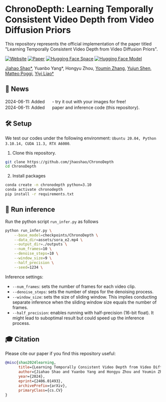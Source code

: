 # ChronoDepth: Learning Temporally Consistent Video Depth from Video Diffusion Priors

This repository represents the official implementation of the paper titled "Learning Temporally Consistent Video Depth from Video Diffusion Priors".

[![Website](https://img.shields.io/website?url=https%3A%2F%2Fjhaoshao.github.io%2FChronoDepth%2F&up_message=ChronoDepth&up_color=blue&style=flat&logo=timescale&logoColor=%23FFDC0F)](https://jhaoshao.github.io/ChronoDepth/) [![Paper](https://img.shields.io/badge/arXiv-PDF-b31b1b)](https://arxiv.org/abs/2406.01493) [![Hugging Face Space](https://img.shields.io/badge/🤗%20Hugging%20Face-Space-yellow)](https://huggingface.co/spaces/jhshao/ChronoDepth)
[![Hugging Face Model](https://img.shields.io/badge/🤗%20Hugging%20Face-Model-green)](https://huggingface.co/jhshao/ChronoDepth)

[Jiahao Shao*](https://jhaoshao.github.io/), Yuanbo Yang*, Hongyu Zhou, [Youmin Zhang](https://youmi-zym.github.io/),  [Yujun Shen](https://shenyujun.github.io/), [Matteo Poggi](https://mattpoggi.github.io/), [Yiyi Liao†](https://yiyiliao.github.io/ )

## 📢 News
2024-06-11: Added <a href="https://huggingface.co/spaces/jhshao/ChronoDepth"><img src="https://img.shields.io/badge/🤗%20Hugging%20Face-Space-yellow" height="16"></a> - try it out with your images for free!<br>2024-06-11: Added <a href="https://arxiv.org/abs/2406.01493"><img src="https://img.shields.io/badge/arXiv-PDF-b31b1b" height="16"></a> paper and inference code (this repository).

## 🛠️ Setup
We test our codes under the following environment: `Ubuntu 20.04, Python 3.10.14, CUDA 11.3, RTX A6000`.
1. Clone this repository.
```bash
git clone https://github.com/jhaoshao/ChronoDepth
cd ChronoDepth
```
2. Install packages
```bash
conda create -n chronodepth python=3.10
conda activate chronodepth
pip install -r requirements.txt
```

## 🚀 Run inference
Run the python script `run_infer.py` as follows
```bash
python run_infer.py \
    --base_model=checkpoints/ChronoDepth \
    --data_dir=assets/sora_e2.mp4 \
    --output_dir=./outputs \
    --num_frames=10 \
    --denoise_steps=10 \
    --window_size=9 \
    --half_precision \
    --seed=1234 \
```
Inference settings:
- `--num_frames`: sets the number of frames for each video clip.
- `--denoise_steps`: sets the number of steps for the denoising process.
- `--window_size`: sets the size of sliding window. This implies conducting separate inference when the sliding window size equals the number of frames.
- `--half_precision`: enables running with half-precision (16-bit float). It might lead to suboptimal result but could speed up the inference process.

## 🎓 Citation

Please cite our paper if you find this repository useful:

```bibtex
@misc{shao2024learning,
      title={Learning Temporally Consistent Video Depth from Video Diffusion Priors}, 
      author={Jiahao Shao and Yuanbo Yang and Hongyu Zhou and Youmin Zhang and Yujun Shen and Matteo Poggi and Yiyi Liao},
      year={2024},
      eprint={2406.01493},
      archivePrefix={arXiv},
      primaryClass={cs.CV}
}
```